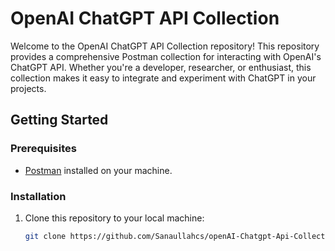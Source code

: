 # OpenAI ChatGPT API Collection

Welcome to the OpenAI ChatGPT API Collection repository! This repository provides a comprehensive Postman collection for interacting with OpenAI's ChatGPT API. Whether you're a developer, researcher, or enthusiast, this collection makes it easy to integrate and experiment with ChatGPT in your projects.

## Getting Started

### Prerequisites

- [Postman](https://www.postman.com/) installed on your machine.

### Installation

1. Clone this repository to your local machine:

   ```bash
   git clone https://github.com/Sanaullahcs/openAI-Chatgpt-Api-Collection.git

